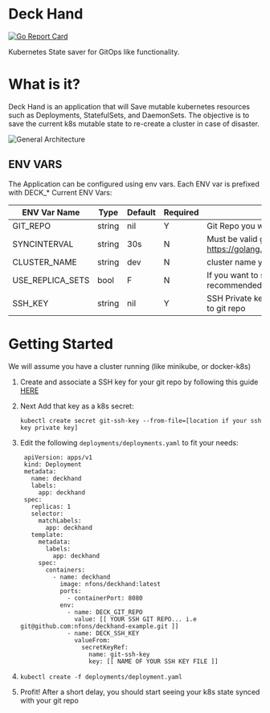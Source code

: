 # Deck Hand
[![Go Report Card](https://goreportcard.com/badge/github.com/nfons/deckhand)](https://goreportcard.com/report/github.com/nfons/deckhand)

Kubernetes State saver for GitOps like functionality.


# What is it?
Deck Hand is an application that will Save mutable kubernetes resources such as Deployments, StatefulSets, and DaemonSets.
The objective is to save the current k8s mutable state to re-create a cluster in case of disaster.

![General Architecture](https://imgur.com/a/lHnZkeJ)

## ENV VARS
The Application can be configured using env vars. Each ENV var is prefixed with DECK_*
Current ENV Vars:


| ENV Var Name  | Type  |  Default | Required  |  Comment |
|---|---|---|---|---|
|  GIT_REPO |  string | nil   | Y  | Git Repo you want to save states to   |
|  SYNCINTERVAL | string   | 30s   | N  | Must be valid go time parse duration format  https://golang.org/pkg/time/#ParseDuration |
|  CLUSTER_NAME | string  | dev  | N  |  cluster name you wnat to save under  |
| USE_REPLICA_SETS| bool | F | N |  If you want to save replica sets as well (not recommended) ||
|SSH_KEY | string | nil | Y| SSH Private key you want to use to connect to git repo |


# Getting Started

We will assume you have a cluster running (like minikube, or docker-k8s)

1. Create and associate a SSH key for your git repo by following this guide [HERE](https://help.github.com/articles/generating-a-new-ssh-key-and-adding-it-to-the-ssh-agent/)
2. Next Add that key  as a k8s secret:

    `kubectl create secret git-ssh-key --from-file=[location if your ssh key private key]`
3. Edit the following `deployments/deployments.yaml` to fit your needs:

        apiVersion: apps/v1
        kind: Deployment
        metadata:
          name: deckhand
          labels:
            app: deckhand
        spec:
          replicas: 1
          selector:
            matchLabels:
              app: deckhand
          template:
            metadata:
              labels:
                app: deckhand
            spec:
              containers:
                - name: deckhand
                  image: nfons/deckhand:latest
                  ports:
                    - containerPort: 8080
                  env:
                    - name: DECK_GIT_REPO
                      value: [[ YOUR SSH GIT REPO... i.e git@github.com:nfons/deckhand-example.git ]]
                    - name: DECK_SSH_KEY
                      valueFrom:
                        secretKeyRef:
                          name: git-ssh-key
                          key: [[ NAME OF YOUR SSH KEY FILE ]]

4. `kubectl create -f deployments/deployment.yaml`

5. Profit! After a short delay, you should start seeing your k8s state synced with your git repo



